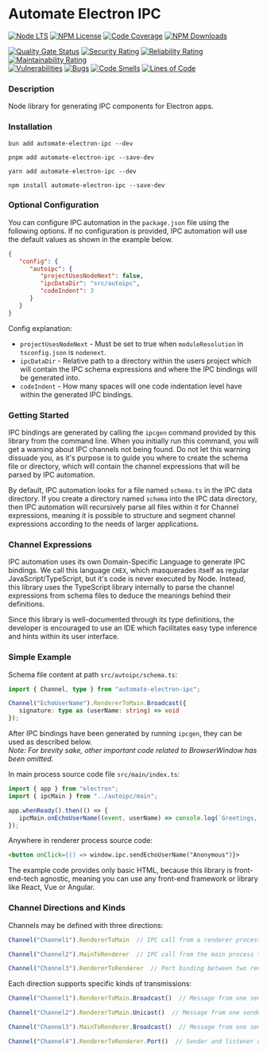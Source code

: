 # Automate Electron IPC

[![Node LTS](https://img.shields.io/node/v-lts/automate-electron-ipc?style=flat&label=node&color=%231B7EBC)](https://nodejs.org/en/download/prebuilt-installer/current)
[![NPM License](https://img.shields.io/npm/l/automate-electron-ipc)](https://github.com/aabmets/automate-electron-ipc/blob/main/LICENSE)
[![Code Coverage](https://codecov.io/gh/aabmets/automate-electron-ipc/graph/badge.svg?token=xg3PJRlo3o)](https://codecov.io/gh/aabmets/automate-electron-ipc)
[![NPM Downloads](https://img.shields.io/npm/dw/automate-electron-ipc)](https://www.npmjs.com/package/automate-electron-ipc)

[![Quality Gate Status](https://sonarcloud.io/api/project_badges/measure?project=aabmets_automate-electron-ipc&metric=alert_status)](https://sonarcloud.io/summary/new_code?id=aabmets_automate-electron-ipc)
[![Security Rating](https://sonarcloud.io/api/project_badges/measure?project=aabmets_automate-electron-ipc&metric=security_rating)](https://sonarcloud.io/summary/new_code?id=aabmets_automate-electron-ipc)
[![Reliability Rating](https://sonarcloud.io/api/project_badges/measure?project=aabmets_automate-electron-ipc&metric=reliability_rating)](https://sonarcloud.io/summary/new_code?id=aabmets_automate-electron-ipc)
[![Maintainability Rating](https://sonarcloud.io/api/project_badges/measure?project=aabmets_automate-electron-ipc&metric=sqale_rating)](https://sonarcloud.io/summary/new_code?id=aabmets_automate-electron-ipc)<br/>
[![Vulnerabilities](https://sonarcloud.io/api/project_badges/measure?project=aabmets_automate-electron-ipc&metric=vulnerabilities)](https://sonarcloud.io/summary/new_code?id=aabmets_automate-electron-ipc)
[![Bugs](https://sonarcloud.io/api/project_badges/measure?project=aabmets_automate-electron-ipc&metric=bugs)](https://sonarcloud.io/summary/new_code?id=aabmets_automate-electron-ipc)
[![Code Smells](https://sonarcloud.io/api/project_badges/measure?project=aabmets_automate-electron-ipc&metric=code_smells)](https://sonarcloud.io/summary/new_code?id=aabmets_automate-electron-ipc)
[![Lines of Code](https://sonarcloud.io/api/project_badges/measure?project=aabmets_automate-electron-ipc&metric=ncloc)](https://sonarcloud.io/summary/new_code?id=aabmets_automate-electron-ipc)

### Description

Node library for generating IPC components for Electron apps.


### Installation

`bun add automate-electron-ipc --dev`

`pnpm add automate-electron-ipc --save-dev`

`yarn add automate-electron-ipc --dev`

`npm install automate-electron-ipc --save-dev`


### Optional Configuration

You can configure IPC automation in the `package.json` file using the following options. 
If no configuration is provided, IPC automation will use the default values as shown in the example below.

```json
{
   "config": {
      "autoipc": {
         "projectUsesNodeNext": false,
         "ipcDataDir": "src/autoipc",
         "codeIndent": 3
      }
   }
}
```

Config explanation:
 - `projectUsesNodeNext` - Must be set to true when `moduleResolution` in `tsconfig.json` is `nodenext`.
 - `ipcDataDir` - Relative path to a directory within the users project which will contain the IPC schema expressions and where the IPC bindings will be generated into.
 - `codeIndent` - How many spaces will one code indentation level have within the generated IPC bindings.


### Getting Started

IPC bindings are generated by calling the `ipcgen` command provided by this library from the command line. 
When you initially run this command, you will get a warning about IPC channels not being found. 
Do not let this warning dissuade you, as it's purpose is to guide you where to create the schema 
file or directory, which will contain the channel expressions that will be parsed by IPC automation. 

By default, IPC automation looks for a file named `schema.ts` in the IPC data directory. 
If you create a directory named `schema` into the IPC data directory, then IPC automation 
will recursively parse all files within it for Channel expressions, meaning it is possible 
to structure and segment channel expressions according to the needs of larger applications. 


### Channel Expressions

IPC automation uses its own Domain-Specific Language to generate IPC bindings. We call this language `CHEX`, 
which masquerades itself as regular JavaScript/TypeScript, but it's code is never executed by Node. Instead, 
this library uses the TypeScript library internally to parse the channel expressions from schema files to 
deduce the meanings behind their definitions.

Since this library is well-documented through its type definitions, the developer is encouraged 
to use an IDE which facilitates easy type inference and hints within its user interface.


### Simple Example

Schema file content at path `src/autoipc/schema.ts`:
```typescript
import { Channel, type } from "automate-electron-ipc";

Channel("EchoUserName").RendererToMain.Broadcast({
   signature: type as (userName: string) => void
});
```

After IPC bindings have been generated by running `ipcgen`, they can be used as described below.  
_Note: For brevity sake, other important code related to BrowserWindow has been omitted._

In main process source code file `src/main/index.ts`:
```typescript
import { app } from "electron";
import { ipcMain } from "../autoipc/main";

app.whenReady().then(() => {
   ipcMain.onEchoUserName((event, userName) => console.log(`Greetings, ${userName}!`));
});
```

Anywhere in renderer process source code:
```html
<button onClick={() => window.ipc.sendEchoUserName("Anonymous")}>
```

The example code provides only basic HTML, because this library is front-end-tech agnostic,
meaning you can use any front-end framework or library like React, Vue or Angular.


### Channel Directions and Kinds

Channels may be defined with three directions:

```typescript
Channel("Channel1").RendererToMain  // IPC call from a renderer process to the main process

Channel("Channel2").MainToRenderer  // IPC call from the main process to a renderer process

Channel("Channel3").RendererToRenderer  // Port binding between two renderer processes
```

Each direction supports specific kinds of transmissions:

```typescript
Channel("Channel1").RendererToMain.Broadcast()  // Message from one sender to one or multiple listeners without return data

Channel("Channel2").RendererToMain.Unicast()  // Message from one sender to one listener with return data

Channel("Channel3").MainToRenderer.Broadcast()  // Message from one sender to one or multiple listeners without return data

Channel("Channel4").RendererToRenderer.Port()  // Sender and listener on same port for each process
```

